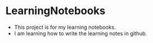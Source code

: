 # LearningNotebooks

- This project is for my learning notebooks.
- I am learning how to write the learning notes in github.
